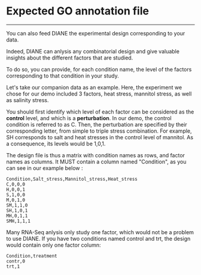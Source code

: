 # Expected GO annotation file

---

You can also feed DIANE the experimental design corresponding to your data.

Indeed, DIANE can anlysis any combinatorial design and give valuable insights about the different factors that are studied.

To do so, you can provide, for each condition name, the level of the factors corresponding to that condition in your study.


Let's take our companion data as an example.
Here, the experiment we chose for our demo included 3 factors, heat stress, mannitol stress, as well as salinity stress.

 
You should first identify which level of each factor can be considered as the **control** level, and which is a **perturbation**. In our demo, the control condition is referred to as C.
Then, the perturbation are specified by their corresponding letter, from simple to triple stress combination. For example, SH corresponds to salt and heat stresses in the control level of mannitol. As a consequence, its levels would be 1,0,1.

The design file is thus a matrix with condition names as rows, and factor names as columns.
It MUST contain a column named "Condition", as you can see in our example below :

```
Condition,Salt_stress,Mannitol_stress,Heat_stress
C,0,0,0
H,0,0,1
S,1,0,0
M,0,1,0
SM,1,1,0
SH,1,0,1
MH,0,1,1
SMH,1,1,1
```
Many RNA-Seq anlysis only study one factor, which would not be a problem to use DIANE. If you have two conditions named control and trt, the design would contain only one factor column: 

```
Condition,treatment
contr,0
trt,1
```